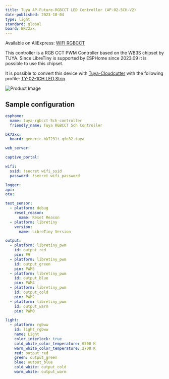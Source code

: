 ```yaml
---
title: Tuya AP-Future-RGBCCT LED Controller (AP-02-5CH-V2)
date-published: 2023-10-04
type: light
standard: global
board: BK72xx
---
```


Available on AliExpress: [WIFI RGBCCT](https://aliexpress.com/item/1005005724297417.html)

This controller is a RGB CCT PWM Controller based on the WB3S chipset by TUYA.
Since LibreTiny is supported by ESPHome since 2023.09 it is possible to use this chipset.

It is possible to convert this device with [Tuya-Cloudcutter](https://github.com/tuya-cloudcutter/tuya-cloudcutter) with the following profile:
[TY-02-1CH LED Strip](https://github.com/tuya-cloudcutter/tuya-cloudcutter.github.io/blob/master/devices/tuya-generic-ty-02-1ch-led-strip.json)

![Product Image](image.png "Product Image")

## Sample configuration

``` yaml
esphome:
  name: tuya-rgbcct-5ch-controller
  friendly_name: Tuya RGBCCT 5ch Controller

bk72xx:
  board: generic-bk7231t-qfn32-tuya

web_server:

captive_portal:

wifi:
  ssid: !secret wifi_ssid
  password: !secret wifi_password

logger:
api:
ota:

text_sensor:
  - platform: debug
    reset_reason:
      name: Reset Reason
  - platform: libretiny
    version:
      name: LibreTiny Version

output:
  - platform: libretiny_pwm
    id: output_red
    pin: P9
  - platform: libretiny_pwm
    id: output_green
    pin: PWM5
  - platform: libretiny_pwm
    id: output_blue
    pin: PWM4
  - platform: libretiny_pwm
    id: output_cold
    pin: PWM2
  - platform: libretiny_pwm
    id: output_warm
    pin: PWM0

light:
  - platform: rgbww
    id: light_rgbww
    name: Light
    color_interlock: true
    cold_white_color_temperature: 6500 K
    warm_white_color_temperature: 2700 K
    red: output_red
    green: output_green
    blue: output_blue
    cold_white: output_cold
    warm_white: output_warm
```
